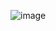 ![image](https://user-images.githubusercontent.com/25196279/87691074-d37ef480-c7a7-11ea-8928-fb2c8c9d0d46.png)
